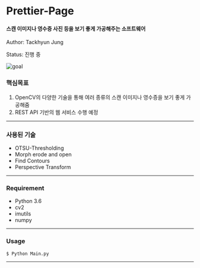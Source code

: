 # Prettier-Page
#### 스캔 이미지나 영수증 사진 등을 보기 좋게 가공해주는 소프트웨어

Author: Tackhyun Jung

Status: 진행 중

![goal](https://user-images.githubusercontent.com/41291493/108651563-62ee4200-7505-11eb-98ea-3161dfbd359b.png)

### 핵심목표
1) OpenCV의 다양한 기술을 통해 여러 종류의 스캔 이미지나 영수증을 보기 좋게 가공해줌
2) REST API 기반의 웹 서비스 수행 예정

---

### 사용된 기술
* OTSU-Thresholding
* Morph erode and open
* Find Contours
* Perspective Transform

---

### Requirement
* Python 3.6
* cv2
* imutils
* numpy

---

### Usage

```
$ Python Main.py
```

---


